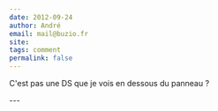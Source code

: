 ```yaml
---
date: 2012-09-24
author: André
email: mail@buzio.fr
site: 
tags: comment
permalink: false
---
```


<p>C'est pas une DS que je vois en dessous du panneau ?</p>
---